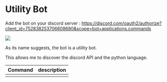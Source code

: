 # Utility Bot
Add the bot on your discord server : https://discord.com/oauth2/authorize?client_id=752838253706608680&scope=bot+applications.commands 

<img src ="https://img.shields.io/discord/712641335508598794?style=plastic"/>

As its name suggests, the bot is a utility bot. 

This allows me to discover the discord API and the python language.

| Command | description |
|--|--|
|  |  |

